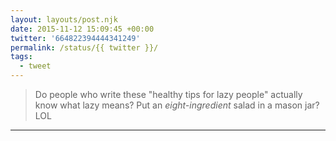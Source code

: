 ```yaml
---
layout: layouts/post.njk
date: 2015-11-12 15:09:45 +00:00
twitter: '664822394444341249'
permalink: /status/{{ twitter }}/
tags: 
  - tweet
---
```


> Do people who write these "healthy tips for lazy people" actually know what lazy means? Put an *eight-ingredient* salad in a mason jar? LOL

---
